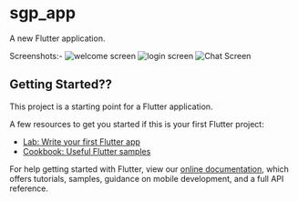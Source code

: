 # sgp_app

A new Flutter application.

Screenshots:-
![welcome screen](https://drive.google.com/open?id=1TXPCsmaicdOmBz5OyRAhj_cJ98f_TSiU)
![login screen](https://drive.google.com/open?id=1Uuf70ohmvnGUWqAPhKUp7ANjfLnkLDgf)
![Chat Screen](https://github.com/madhavtripathi05/sgp_app/blob/master/ScreenShots/Screenshot_2)



## Getting Started??

This project is a starting point for a Flutter application.

A few resources to get you started if this is your first Flutter project:

- [Lab: Write your first Flutter app](https://flutter.dev/docs/get-started/codelab)
- [Cookbook: Useful Flutter samples](https://flutter.dev/docs/cookbook)

For help getting started with Flutter, view our
[online documentation](https://flutter.dev/docs), which offers tutorials,
samples, guidance on mobile development, and a full API reference.
